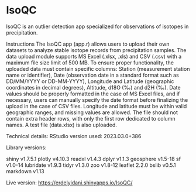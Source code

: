 # IsoQC
IsoQC is an outlier detection app specialized for observations of isotopes in precipitation.

Instructions
The IsoQC app (app.r) allows users to upload their own datasets to analyze stable isotope records from precipitation samples. The data upload module supports MS Excel (.xlsx, .xls) and CSV (.csv) with a maximum file size limit of 500 MB. To ensure proper functionality, the uploaded data must contain specific columns: Station (measurement station name or identifier), Date (observation date in a standard format such as DD/MM/YYYY or DD-MM-YYYY), Longitude and Latitude (geographic coordinates in decimal degrees), Altitude, d18O (‰) and d2H (‰). Date values should be properly formatted in the case of MS Excel files, and if necessary, users can manually specify the date format before finalizing the upload in the case of CSV files. Longitude and latitude must be within valid geographic ranges, and missing values are allowed. The file should not contain extra header rows, with only the first row dedicated to column names.
A test file (data.xlsx) is also uploaded.

Technical details:
RStudio version used: 2023.03.0+386

Library versions:

shiny v1.7.5.1
plotly v4.10.3
readxl v1.4.3
dplyr v1.1.3
geosphere v1.5-18
sf v1.0-14
lubridate v1.9.3
tidyr v1.3.0
zoo v1.8-12
leaflet 2.2.0
bslib v0.5.1
markdown v1.13

Live version:
https://erdelyidani.shinyapps.io/IsoQC/
